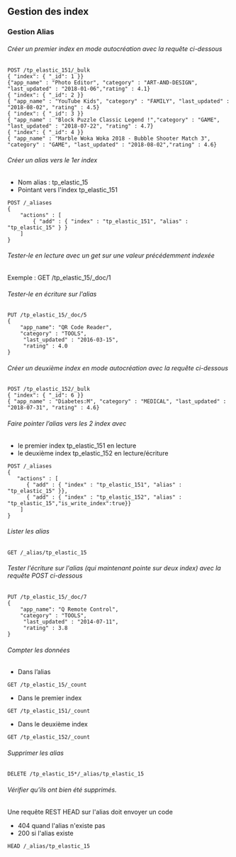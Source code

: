 ## Gestion des index
### Gestion Alias


###### Créer un premier index en mode autocréation avec la requête ci-dessous
```shell
POST /tp_elastic_151/_bulk
{ "index": { "_id": 1 }}
{"app_name" : "Photo Editor", "category" : "ART-AND-DESIGN", "last_updated" : "2018-01-06","rating" : 4.1}
{ "index": { "_id": 2 }}
{ "app_name" : "YouTube Kids", "category" : "FAMILY", "last_updated" : "2018-08-02", "rating" : 4.5}
{ "index": { "_id": 3 }}      
{ "app_name" : "Block Puzzle Classic Legend !","category" : "GAME", "last_updated" : "2018-07-22", "rating" : 4.7}
{ "index": { "_id": 4 }}      
{ "app_name" : "Marble Woka Woka 2018 - Bubble Shooter Match 3", "category" : "GAME", "last_updated" : "2018-08-02","rating" : 4.6}
```    

###### Créer un alias vers le 1er index
* Nom alias : tp_elastic_15
* Pointant vers l'index tp_elastic_151 
```shell
POST /_aliases
{
    "actions" : [
        { "add" : { "index" : "tp_elastic_151", "alias" : "tp_elastic_15" } }
    ]
}
```

###### Tester-le en lecture avec un get sur une valeur précédemment indexée
Exemple : GET /tp_elastic_15/_doc/1

###### Tester-le en écriture sur l'alias
```shell
PUT /tp_elastic_15/_doc/5
{
    "app_name": "QR Code Reader",
    "category" : "TOOLS",
     "last_updated" : "2016-03-15",
     "rating" : 4.0
}
```

###### Créer un deuxième index en mode autocréation avec la requête ci-dessous
```shell
POST /tp_elastic_152/_bulk
{ "index": { "_id": 6 }}      
{ "app_name" : "Diabetes:M", "category" : "MEDICAL", "last_updated" : "2018-07-31", "rating" : 4.6}      
```

###### Faire pointer l’alias vers les 2 index avec
* le premier index tp_elastic_151 en lecture
* le deuxième index tp_elastic_152 en lecture/écriture

```shell
POST /_aliases
{
   "actions" : [
      { "add" : { "index" : "tp_elastic_151", "alias" : "tp_elastic_15" }},     
      { "add" : { "index" : "tp_elastic_152", "alias" : "tp_elastic_15","is_write_index":true}}
    ]
}
```

###### Lister les alias
```shell
GET /_alias/tp_elastic_15
```

###### Tester l'écriture sur l'alias (qui maintenant pointe sur deux index) avec la requête POST ci-dessous
```shell
PUT /tp_elastic_15/_doc/7
{
    "app_name": "Q Remote Control",
    "category" : "TOOLS",
     "last_updated" : "2014-07-11",
     "rating" : 3.8
}
```

###### Compter les données
* Dans l’alias
```shell
GET /tp_elastic_15/_count
```

* Dans le premier index
```shell
GET /tp_elastic_151/_count
```

* Dans le deuxième index
```shell
GET /tp_elastic_152/_count
```

###### Supprimer les alias
```shell
DELETE /tp_elastic_15*/_alias/tp_elastic_15
```

###### Vérifier qu’ils ont bien été supprimés. 
Une requête REST HEAD sur l'alias doit envoyer un code 
* 404 quand l'alias n'existe pas
* 200 si l'alias existe
```shell
HEAD /_alias/tp_elastic_15
```
